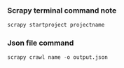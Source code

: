 ### Scrapy terminal command note
```python
scrapy startproject projectname
```
### Json file command
```python
scrapy crawl name -o output.json
```
